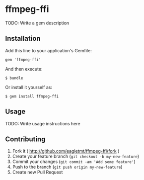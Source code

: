 # ffmpeg-ffi

TODO: Write a gem description

## Installation

Add this line to your application's Gemfile:

    gem 'ffmpeg-ffi'

And then execute:

    $ bundle

Or install it yourself as:

    $ gem install ffmpeg-ffi

## Usage

TODO: Write usage instructions here

## Contributing

1. Fork it ( http://github.com/eagletmt/ffmpeg-ffi/fork )
2. Create your feature branch (`git checkout -b my-new-feature`)
3. Commit your changes (`git commit -am 'Add some feature'`)
4. Push to the branch (`git push origin my-new-feature`)
5. Create new Pull Request
